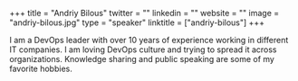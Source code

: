 +++
title = "Andriy Bilous"
twitter = ""
linkedin = ""
website = ""
image = "andriy-bilous.jpg"
type = "speaker"
linktitle = ["andriy-bilous"]
+++

I am a DevOps leader with over 10 years of experience working in different IT companies.
I am loving DevOps culture and trying to spread it across organizations.
Knowledge sharing and public speaking are some of my favorite hobbies.
